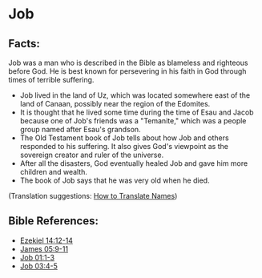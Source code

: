 # Job #

## Facts: ##

Job was a man who is described in the Bible as blameless and righteous before God. He is best known for persevering in his faith in God through times of terrible suffering.

* Job lived in the land of Uz, which was located somewhere east of the land of Canaan, possibly near the region of the Edomites.
* It is thought that he lived some time during the time of Esau and Jacob because one of Job's friends was a "Temanite," which was a people group named after Esau's grandson.
* The Old Testament book of Job tells about how Job and others responded to his suffering. It also gives God's viewpoint as the sovereign creator and ruler of the universe.
* After all the disasters, God eventually healed Job and gave him more children and wealth.
* The book of Job says that he was very old when he died.

(Translation suggestions: [How to Translate Names](en/ta-vol1/translate/man/translate-names))



## Bible References: ##

* [Ezekiel 14:12-14](en/tn/ezk/help/14/12)
* [James 05:9-11](en/tn/jas/help/05/09)
* [Job 01:1-3](en/tn/job/help/01/01)
* [Job 03:4-5](en/tn/job/help/03/04)